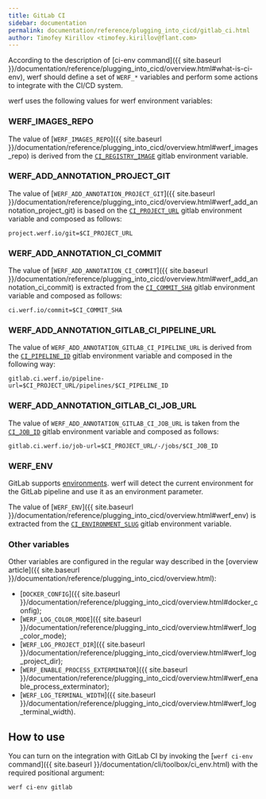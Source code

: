```yaml
---
title: GitLab CI
sidebar: documentation
permalink: documentation/reference/plugging_into_cicd/gitlab_ci.html
author: Timofey Kirillov <timofey.kirillov@flant.com>
---
```


According to the description of [ci-env command]({{ site.baseurl }}/documentation/reference/plugging_into_cicd/overview.html#what-is-ci-env), werf should define a set of `WERF_*` variables and perform some actions to integrate with the CI/CD system.

werf uses the following values for werf environment variables:

### WERF_IMAGES_REPO

The value of [`WERF_IMAGES_REPO`]({{ site.baseurl }}/documentation/reference/plugging_into_cicd/overview.html#werf_images_repo) is derived from the [`CI_REGISTRY_IMAGE`](https://docs.gitlab.com/ee/ci/variables/) gitlab environment variable.

### WERF_ADD_ANNOTATION_PROJECT_GIT

The value of [`WERF_ADD_ANNOTATION_PROJECT_GIT`]({{ site.baseurl }}/documentation/reference/plugging_into_cicd/overview.html#werf_add_annotation_project_git) is based on the [`CI_PROJECT_URL`](https://docs.gitlab.com/ee/ci/variables/) gitlab environment variable and composed as follows:

```
project.werf.io/git=$CI_PROJECT_URL
```

### WERF_ADD_ANNOTATION_CI_COMMIT

The value of [`WERF_ADD_ANNOTATION_CI_COMMIT`]({{ site.baseurl }}/documentation/reference/plugging_into_cicd/overview.html#werf_add_annotation_ci_commit) is extracted from the [`CI_COMMIT_SHA`](https://docs.gitlab.com/ee/ci/variables/) gitlab environment variable and composed as follows:

```
ci.werf.io/commit=$CI_COMMIT_SHA
```

### WERF_ADD_ANNOTATION_GITLAB_CI_PIPELINE_URL

The value of `WERF_ADD_ANNOTATION_GITLAB_CI_PIPELINE_URL` is derived from the [`CI_PIPELINE_ID`](https://docs.gitlab.com/ee/ci/variables/) gitlab environment variable and composed in the following way:

```
gitlab.ci.werf.io/pipeline-url=$CI_PROJECT_URL/pipelines/$CI_PIPELINE_ID
```

### WERF_ADD_ANNOTATION_GITLAB_CI_JOB_URL

The value of `WERF_ADD_ANNOTATION_GITLAB_CI_JOB_URL` is taken from the [`CI_JOB_ID`](https://docs.gitlab.com/ee/ci/variables/) gitlab environment variable and composed as follows:

```
gitlab.ci.werf.io/job-url=$CI_PROJECT_URL/-/jobs/$CI_JOB_ID
```

### WERF_ENV

GitLab supports [environments](https://docs.gitlab.com/ce/ci/environments.html). werf will detect the current environment for the GitLab pipeline and use it as an environment parameter.

The value of [`WERF_ENV`]({{ site.baseurl }}/documentation/reference/plugging_into_cicd/overview.html#werf_env) is extracted from the [`CI_ENVIRONMENT_SLUG`](https://docs.gitlab.com/ee/ci/variables/) gitlab environment variable.

### Other variables

Other variables are configured in the regular way described in the [overview article]({{ site.baseurl }}/documentation/reference/plugging_into_cicd/overview.html):
 * [`DOCKER_CONFIG`]({{ site.baseurl }}/documentation/reference/plugging_into_cicd/overview.html#docker_config);
 * [`WERF_LOG_COLOR_MODE`]({{ site.baseurl }}/documentation/reference/plugging_into_cicd/overview.html#werf_log_color_mode);
 * [`WERF_LOG_PROJECT_DIR`]({{ site.baseurl }}/documentation/reference/plugging_into_cicd/overview.html#werf_log_project_dir);
 * [`WERF_ENABLE_PROCESS_EXTERMINATOR`]({{ site.baseurl }}/documentation/reference/plugging_into_cicd/overview.html#werf_enable_process_exterminator);
 * [`WERF_LOG_TERMINAL_WIDTH`]({{ site.baseurl }}/documentation/reference/plugging_into_cicd/overview.html#werf_log_terminal_width).

## How to use

You can turn on the integration with GitLab CI by invoking the [`werf ci-env` command]({{ site.baseurl }}/documentation/cli/toolbox/ci_env.html) with the required positional argument:

```shell
werf ci-env gitlab
```
